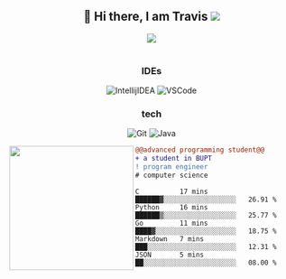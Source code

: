 <h2 align="center"> 👋 Hi there, I am Travis <img src="https://komarev.com/ghpvc/?username=TravisRoad&color=red" /> </h2>

<div align="center">
  <img src="https://github-readme-stats.vercel.app/api?username=TravisRoad&show_icons=true&theme=radical" />
</div>

<br>

<!-- <p><img align="center" src="https://github-readme-stats.vercel.app/api/wakatime?username=TravisRoad&layout=compact&theme=radical" /></p> -->

<div align="center">
<h3> IDEs </h3>

  <img alt="IntellijIDEA" src="https://img.shields.io/badge/-Intellij%20IDEA-000?&logo=Intellij%20IDEA&logoColor=FC444F" />
  <img alt="VSCode" src="https://img.shields.io/badge/-VSCode-000?&logo=Visual%20Studio%20Code&logoColor=007ACC" />

<h3> tech </h3>
  
  ![Git](https://img.shields.io/badge/-Git-000?&logo=git&logoColor=F05032)
  ![Java](https://img.shields.io/badge/-Java-000?&logo=Java&logoColor=C21325)
  
</div>


<img align="left" height="220" src="https://media.giphy.com/media/ao9DUiTKH60XS/giphy.gif"/>

```diff
@@advanced programming student@@
+ a student in BUPT 
! program engineer
# computer science
```

<!--START_SECTION:waka-->
```text
C          17 mins         ██████▓░░░░░░░░░░░░░░░░░░   26.91 % 
Python     16 mins         ██████▒░░░░░░░░░░░░░░░░░░   25.77 % 
Go         11 mins         ████▓░░░░░░░░░░░░░░░░░░░░   18.75 % 
Markdown   7 mins          ███░░░░░░░░░░░░░░░░░░░░░░   12.31 % 
JSON       5 mins          ██░░░░░░░░░░░░░░░░░░░░░░░   08.00 % 
```
<!--END_SECTION:waka-->

